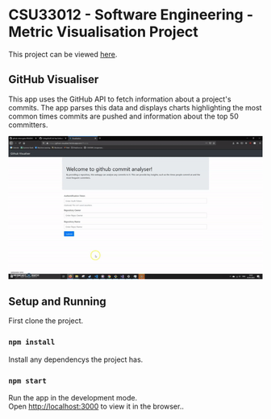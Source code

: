 # CSU33012 - Software Engineering - Metric Visualisation Project

This project can be viewed [here](https://github-visualiser.herokuapp.com/).

## GitHub Visualiser

This app uses the GitHub API to fetch information about a project's commits. The app parses this data and displays charts highlighting the most common times commits are pushed and information about the top 50 committers.

![](sweng_example.gif)

## Setup and Running

First clone the project.

### `npm install`

Install any dependencys the project has.

### `npm start`

Run the app in the development mode.\
Open [http://localhost:3000](http://localhost:3000) to view it in the browser..
